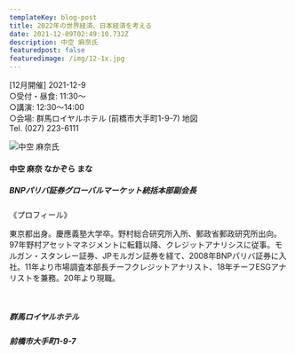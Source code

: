 ```yaml
---
templateKey: blog-post
title: 2022年の世界経済、日本経済を考える
date: 2021-12-09T02:49:10.732Z
description: 中空 麻奈氏
featuredpost: false
featuredimage: /img/12-1x.jpg
---
```

\[12月開催] 2021-12-9 \
○受付・昼食: 11:30〜 \
○講演: 12:30〜14:00 \
○会場: 群馬ロイヤルホテル (前橋市大手町1-9-7) 地図\
Tel. (027) 223-6111

![中空 麻奈氏](/img/12-1x.jpg "中空 麻奈 なかぞら まな")

#### 中空 麻奈 なかぞら まな

##### BNPパリバ証券グローバルマーケット統括本部副会長

《プロフィール》

東京都出身。慶應義塾大学卒。野村総合研究所入所、郵政省郵政研究所出向。97年野村アセットマネジメントに転籍以降、クレジットアナリシスに従事。モルガン・スタンレー証券、JPモルガン証券を経て、2008年BNPパリバ証券に入社。11年より市場調査本部長チーフクレジットアナリスト、18年チーフESGアナリストを兼務。20年より現職。

<br />

##### 群馬ロイヤルホテル

##### 前橋市大手町1-9-7